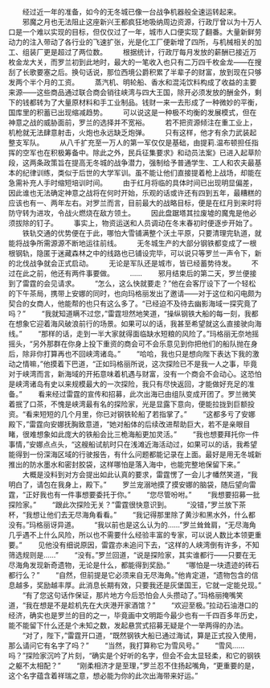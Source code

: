 　　经过近一年的准备，如今的无冬城已像一台战争机器般全速运转起来。
　　邪魔之月也无法阻止这座新兴王都疯狂地吸纳周边资源，行政厅曾以为十万人口是一个难以实现的目标，但仅仅过了一年，城市人口便实现了翻番。大量新鲜劳动力的注入带动了各行业的飞速扩张，光是化工厂便新增了四所，与机械相关的加工、组装厂更是超过了两位数。
　　根据统计，行政厅每月发放的薪酬已接近万枚金龙大关，而罗兰初到此地时，最大的一笔收入也只有二万四千枚金龙——在搜刮了长歌要塞之后。换句话说，那位西境公爵积累了半辈子的财富，放到现在只够发两个半个月的工资。
　　蒸汽机、明轮船、香水和混沌饮料构成了收益的主要来源——这些商品通过联合商会销往峡湾与四大王国，除开必须发放的酬金外，剩下的钱都转为了大量原材料和手工业制品。钱财一来一去形成了一种微妙的平衡，国库里的积蓄已出现缩减趋势。
　　可以说这是一种极不均衡的发展模式，但在神意之战的威胁面前，罗兰的选择并不宽裕。
　　若不把资源倾注在重工业上，机枪就无法肆意射击，火炮也永远缺乏炮弹。
　　只有这样，他才有余力武装起整支军队。
　　从八千扩充至一万人的第一军仅仅是基础，由提莉.温布顿担任指挥的空军也在积极筹备中。除此之外，民兵征集要求》和动员法案》已进入起草阶段，这两条政策旨在提高无冬城的战争潜力，强制给予普通学生、工人和农夫最基本的纪律训练，类似于后世的大学军训。虽不能让他们直接提着枪上战场，却能在急需补充人手时缩短培训时间。
　　由于红月将临的具体时间已出现明显偏差，因此谁也无法确定神意之战将在何时开始，乐观的话或许还有四到五年，最糟糕的应该也有一、两年左右。对罗兰而言，目前最大的战略目标，便是在红月到来时将防守转为进攻，令战火燃烧在敌方领土。
　　因此盘踞塔其拉废墟的魔鬼是他必须拔除的钉子。
　　事实上，物资运送和人员调动在冬末春初时便逐步开始了。
　　铁轨交通的优势便在于此，哪怕大雪铺满整个沃土平原，只要清理完轨道，就能将战争所需源源不断地运往前线。
　　无冬城生产的大部分钢铁都变成了一根根钢轨，隐匿于迷藏森林之中的线路也已铺设完毕，可以说只等罗兰一声令下，新的北伐战争就会正式启动。
　　无论是军队还是城市，皆已经蓄势待发。
　　不过在此之前，他还有两件事要做。
　　……
　　邪月结束后的第二天，罗兰便接到了雷霆的会见请求。
　　“怎么，这么快就要走？”他在会客厅设下了一个轻松的下午茶局，携带上安娜的同时，也向玛格丽发出了邀请——对于这位和闪电颇为契合的女商人，他能帮的也只有这么多了。“已经迫不及待去幽影海域一探究竟了吗？”
　　“我就知道瞒不过您，”雷霆坦然地笑道，“操纵钢铁大船的每一刻，我都在想象它迎着海风破浪前行的场景。如果可以的话，我甚至希望就这么直接驶向海线。”
　　“那样的话，走到一半大家就得面临缺水短粮的风险了。”玛格丽无奈地摇摇头，“另外那群在你身上投下重资的商会可不会乐意见到你把他们的船队抛在身后，除非你打算再也不回峡湾诸岛。”
　　“哈哈，我也只是想向陛下表达下我的激动之情嘛，”他摸着下巴道，“正如玛格丽所说，这次探险已不是我一人之事，毕竟对于峡湾而言，新海域的开拓意味着机遇与财富，没有一个商会不会动心。这恐怕是峡湾诸岛有史以来规模最大的一次探险，我只有尽快返回，才能做好充足的准备。”
　　看来经过雷霆的宣传和招募，此次出海已由组队变成开团了。罗兰微笑着抿了口茶，不愧是峡湾最有名的探险家，光是显露下意向，便能拉拢到巨额投资。“看来短短的几个月里，你已对钢铁轮船了若指掌了。”
　　“这都多亏了安娜殿下，”雷霆向安娜抚胸致意道，“她对船体的后续改进帮助巨大，若不是亲眼目睹，很难想象如此庞大的铁船会比三桅海船更加灵活。”
　　“我也想要拜托你一件事情，”安娜点点头，“这艘船试航时只在浅滩近海活动过，如果可以的话，我希望能得到一份深海区域的行驶报告，有什么问题都能记录在上面。最好是用无冬城新推出的防水墨水和密封胶袋，这样哪怕是落入海中，也能完整地保留下来。”
　　大概是没料到对方会提出如此认真的要求，雷霆愣了一会儿才幡然笑道，“我明白了，请包在我身上，殿下。”
　　罗兰宠溺地摸了摸安娜的脑袋，随后望向雷霆，“正好我也有一件事想要委托于你。”
　　“您尽管吩咐。”
　　“我想要招募一批探险家。”
　　“跟此次探险无关？”雷霆很快意识到。
　　“没错，”罗兰放下茶杯，“我想让他们去无尽海角看看。”
　　“我记得那里除了黄沙和黑水外，什么都没有。”玛格丽讶异道。
　　“我以前也是这么认为的……”罗兰耸耸肩，“无尽海角几乎遇不上什么风险，所以也不需要什么经验丰富的专家，可以说人数比本领更重要。”
　　见他没有细说原因，雷霆亦未追问下去，“这样的人峡湾倒有许多，不知筛选规则是……”
　　“没有。”罗兰回道，“说是探险家，其实谁都行——只要在无尽海角发现新奇遗物，无论是什么，都能得到奖励。”
　　“哪怕是一块遗迹的砖石都行么？”
　　“自然，但前提是它必须来自无尽海角。”他肯定道，“遗物包含的信息越多，奖励越丰厚。此消息长期有效，只要我还是灰堡国王，它就一定能兑现。”
　　“有了您这句话作保证，那片地方今后恐怕会人头攒动了。”玛格丽掩嘴笑道，“我在想是不是趁机先在大庆港开家酒馆？”
　　“欢迎至极。”拉动石油港口的经济，确实也是罗兰的目的之一，毕竟画中文明距今最少也有一千四百多年历史，能不能留下什么还是个未知之数，发起悬赏式招募无疑是个一举两得的办法。
　　“对了，陛下，”雷霆开口道，“既然钢铁大船已通过海试，算是正式投入使用，那么请问它有名字了吗？”
　　“当然，我打算称它为雪风号。”
　　“雪风……吗？”探险家沉吟了片刻，“确实是个好听的名字，但会不会太显轻柔，和它的钢铁之躯不太相配？”
　　“刚柔相济才是至理，”罗兰忍不住扬起嘴角，“更重要的是，这个名字蕴含着祥瑞之意，想必能为你的此次出海带来好运。”